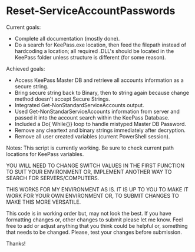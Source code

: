 # Reset-ServiceAccountPasswords

Current goals: 
- Complete all documentation (mostly done).
- Do a search for KeePass.exe location, then feed the filepath instead of hardcoding a location; all required .DLL's should be located in the KeePass folder unless structure is different (for some reason).

Achieved goals: 
- Access KeePass Master DB and retrieve all accounts information as a secure string.
- Bring secure string back to Binary, then to string again because change method doesn't accept Secure Strings.
- Integrated Get-NonStandardServiceAccounts output. 
- Used Get-NonStandarServiceAccounts information from server and passed it into the account search within the KeePass Database.
- Included a Do{ While{}} loop to handle mistyped Master DB Password.
- Remove any cleartext and binary strings immediately after decryption.
- Remove all user created variables (current PowerShell session).

Notes: This script is currently working. Be sure to check current path locations for KeePass variables.

YOU WILL NEED TO CHANGE SWITCH VALUES IN THE FIRST FUNCTION TO SUIT YOUR ENVIRONMENT OR, IMPLEMENT ANOTHER WAY TO SEARCH FOR 
SERVERS/COMPUTERS.

THIS WORKS FOR MY ENVIRONMENT AS IS. IT IS UP TO YOU TO MAKE IT WORK FOR YOUR OWN ENVIRONMENT OR, TO SUBMIT CHANGES TO MAKE 
THIS MORE VERSATILE.

This code is in working order but, may not look the best. If you have formatting changes or, other changes to submit please let me know.
Feel free to add or adjust anything that you think could be helpful or, something that needs to be changed. Please, test your changes before submission. 

Thanks!


